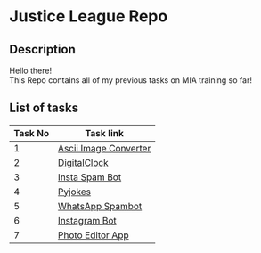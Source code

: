 # Justice League Repo
## Description
Hello there! <br/>
This Repo contains all of my previous tasks on MIA training so far!
## List of tasks 
| Task No | Task link                                                                                                                                       |
|-------|---------------------------------------------------------------------------------------------------------------------------------------------------|
| 1     | [Ascii Image Converter](https://github.com/larymak/Python-project-Scripts/tree/main/ART%20SCRIPTS/image-ascii)                                    |
| 2     | [DigitalClock](https://github.com/larymak/Python-project-Scripts/tree/main/TIME%20SCRIPTS/DigitalClock)                                           | 
| 3     | [Insta Spam Bot](https://github.com/larymak/Python-project-Scripts/tree/main/BOTS/InstaSpamBot)                                                   |
| 4     | [Pyjokes](https://github.com/larymak/Python-project-Scripts/tree/main/OTHERS/pyjokes)                                                             |
| 5     | [WhatsApp Spambot](https://github.com/larymak/Python-project-Scripts/tree/main/BOTS/whatsapp-spam)                                                |
| 6     | [Instagram Bot](https://github.com/larymak/Python-project-Scripts/tree/main/BOTS/InstagramBot)                                                    |
| 7     | [Photo Editor App](https://github.com/larymak/Python-project-Scripts/tree/main/IMAGES%20%26%20PHOTO%20SCRIPTS/photo%20editor)                     |
